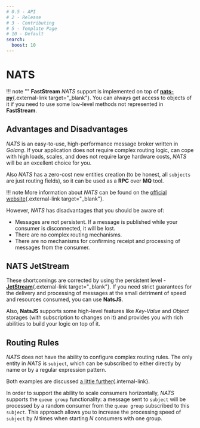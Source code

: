 ```yaml
---
# 0.5 - API
# 2 - Release
# 3 - Contributing
# 5 - Template Page
# 10 - Default
search:
  boost: 10
---
```


# NATS

!!! note ""
      **FastStream** *NATS* support is implemented on top of [**nats-py**](https://github.com/nats-io/nats.py){.external-link target="_blank"}. You can always get access to objects of it if you need to use some low-level methods not represented in **FastStream**.

## Advantages and Disadvantages

*NATS* is an easy-to-use, high-performance message broker written in *Golang*. If your application does not require complex routing logic, can cope with high loads, scales, and does not require large hardware costs, *NATS* will be an excellent choice for you.

Also *NATS* has a zero-cost new entities creation (to be honest, all `subjects` are just routing fields), so it can be used as a **RPC** over **MQ** tool.

!!! note
    More information about *NATS* can be found on the [official website](https://nats.io){.external-link target="_blank"}.

However, *NATS* has disadvantages that you should be aware of:

* Messages are not persistent. If a message is published while your consumer is disconnected, it will be lost.
* There are no complex routing mechanisms.
* There are no mechanisms for confirming receipt and processing of messages from the consumer.

## NATS JetStream

These shortcomings are corrected by using the persistent level - [**JetStream**](https://docs.nats.io/nats-concepts/jetstream){.external-link target="_blank"}. If you need strict guarantees for the delivery and processing of messages at the small detriment of speed and resources consumed, you can use **NatsJS**.

Also, **NatsJS** supports some high-level features like *Key-Value* and *Object* storages (with subscription to changes on it) and provides you with rich abilities to build your logic on top of it.

## Routing Rules

*NATS* does not have the ability to configure complex routing rules. The only entity in *NATS* is `subject`, which can be subscribed to either directly by name or by a regular expression pattern.

Both examples are discussed [a little further](./examples/direct.md){.internal-link}.

In order to support the ability to scale consumers horizontally, *NATS* supports the `queue group` functionality:
a message sent to `subject` will be processed by a random consumer from the `queue group` subscribed to this `subject`.
This approach allows you to increase the processing speed of `subject` by *N* times when starting *N* consumers with one group.
